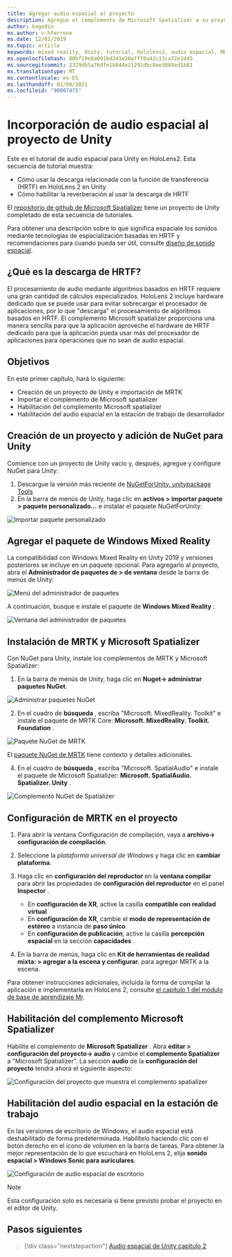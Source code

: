 ```yaml
---
title: Agregar audio espacial al proyecto
description: Agregue el complemento de Microsoft Spatializer a su proyecto de Unity para acceder a la descarga de hardware de HoloLens 2 HRTF.
author: kegodin
ms.author: v-hferrone
ms.date: 12/01/2019
ms.topic: article
keywords: mixed reality, Unity, tutorial, hololens2, audio espacial, MRTK, kit de herramientas de realidad mixta, UWP, Windows 10, HRTF, función de transferencia relacionada con el encabezado, reverberación, Microsoft Spatializer
ms.openlocfilehash: 80bf19e8a091bd241e28afff0a42c13ca72e1d45
ms.sourcegitcommit: 2329db5a76dfe1b844e21291dbc8ee3888ed1b81
ms.translationtype: MT
ms.contentlocale: es-ES
ms.lasthandoff: 01/08/2021
ms.locfileid: "98007475"
---
```

# <a name="adding-spatial-audio-to-your-unity-project"></a>Incorporación de audio espacial al proyecto de Unity

Este es el tutorial de audio espacial para Unity en HoloLens2. Esta secuencia de tutorial muestra:
* Cómo usar la descarga relacionada con la función de transferencia (HRTF) en HoloLens 2 en Unity
* Cómo habilitar la reverberación al usar la descarga de HRTF

El [repositorio de github de Microsoft Spatializer](https://github.com/microsoft/spatialaudio-unity) tiene un proyecto de Unity completado de esta secuencia de tutoriales. 

Para obtener una descripción sobre lo que significa espaciale los sonidos mediante tecnologías de espacialización basadas en HRTF y recomendaciones para cuando pueda ser útil, consulte [diseño de sonido espacial](https://docs.microsoft.com/windows/mixed-reality/spatial-sound-design).

## <a name="what-is-hrtf-offload"></a>¿Qué es la descarga de HRTF?

El procesamiento de audio mediante algoritmos basados en HRTF requiere una gran cantidad de cálculos especializados. HoloLens 2 incluye hardware dedicado que se puede usar para evitar sobrecargar el procesador de aplicaciones, por lo que "descarga" el procesamiento de algoritmos basados en HRTF.  El complemento Microsoft spatializer proporciona una manera sencilla para que la aplicación aproveche el hardware de HRTF dedicado para que la aplicación pueda usar más del procesador de aplicaciones para operaciones que no sean de audio espacial.

## <a name="objectives"></a>Objetivos

En este primer capítulo, hará lo siguiente:
* Creación de un proyecto de Unity e importación de MRTK
* Importar el complemento de Microsoft spatializer
* Habilitación del complemento Microsoft spatializer
* Habilitación del audio espacial en la estación de trabajo de desarrollador

## <a name="create-a-project-and-add-nuget-for-unity"></a>Creación de un proyecto y adición de NuGet para Unity

Comience con un proyecto de Unity vacío y, después, agregue y configure NuGet para Unity:
1. Descargue la versión más reciente de [NuGetForUnity. unitypackage Tools](https://github.com/GlitchEnzo/NuGetForUnity/releases/latest)
2. En la barra de menús de Unity, haga clic en **activos > importar paquete > paquete personalizado...** e instalar el paquete NuGetForUnity:

![Importar paquete personalizado](images/spatial-audio/import-custom-package.png)

## <a name="add-the-windows-mixed-reality-package"></a>Agregar el paquete de Windows Mixed Reality

La compatibilidad con Windows Mixed Reality en Unity 2019 y versiones posteriores se incluye en un paquete opcional. Para agregarlo al proyecto, abra el **Administrador de paquetes de > de ventana** desde la barra de menús de Unity:

![Menú del administrador de paquetes](images/spatial-audio/package-manager-menu.png)

A continuación, busque e instale el paquete de **Windows Mixed Reality** :

![Ventana del administrador de paquetes](images/spatial-audio/package-manager-window.png)

## <a name="install-mrtk-and-microsoft-spatializer"></a>Instalación de MRTK y Microsoft Spatializer

Con NuGet para Unity, instale los complementos de MRTK y Microsoft Spatializer:
1. En la barra de menús de Unity, haga clic en **Nuget-> administrar paquetes NuGet**.

![Administrar paquetes NuGet](images/spatial-audio/manage-nuget-packages.png)

2. En el cuadro de **búsqueda** , escriba "Microsoft. MixedReality. Toolkit" e instale el paquete de MRTK Core: **Microsoft. MixedReality. Toolkit. Foundation** .

![Paquete NuGet de MRTK](images/spatial-audio/mrtk-nuget-package.png)

El [paquete NuGet de MRTK](https://microsoft.github.io/MixedRealityToolkit-Unity/Documentation/MRTKNuGetPackage.html) tiene contexto y detalles adicionales.

4. En el cuadro de **búsqueda** , escriba "Microsoft. SpatialAudio" e instale el paquete de Microsoft Spatializer: **Microsoft. SpatialAudio. Spatializer. Unity** .

![Complemento NuGet de Spatializer](images/spatial-audio/spatializer-plugin-nuget.png)

## <a name="set-up-mrtk-in-your-project"></a>Configuración de MRTK en el proyecto

1. Para abrir la ventana Configuración de compilación, vaya a **archivo-> configuración de compilación**.

2. Seleccione la _plataforma universal de Windows_ y haga clic en **cambiar plataforma**.

3. Haga clic en **configuración del reproductor** en la **ventana compilar** para abrir las propiedades de **configuración del reproductor** en el panel **Inspector** .
    * En **configuración de XR**, active la casilla **compatible con realidad virtual**
    * En **configuración de XR**, cambie el **modo de representación de estéreo** a instancia de **paso único**.
    * En **configuración de publicación**, active la casilla **percepción espacial** en la sección **capacidades** .

4. En la barra de menús, haga clic en **Kit de herramientas de realidad mixta: > agregar a la escena y configurar.** para agregar MRTK a la escena.

Para obtener instrucciones adicionales, incluida la forma de compilar la aplicación e implementarla en HoloLens 2, consulte [el capítulo 1 del módulo de base de aprendizaje Mr](../../../mrlearning-base-ch1.md).

## <a name="enable-the-microsoft-spatializer-plugin"></a>Habilitación del complemento Microsoft Spatializer

Habilite el complemento de **Microsoft Spatializer** . Abra **editar > configuración del proyecto-> audio** y cambie el **complemento Spatializer** a "Microsoft Spatializer". La sección **audio** de la **configuración del proyecto** tendrá ahora el siguiente aspecto:

![Configuración del proyecto que muestra el complemento spatializer](images/spatial-audio/project-settings.png)

## <a name="enable-spatial-audio-on-your-workstation"></a>Habilitación del audio espacial en la estación de trabajo

En las versiones de escritorio de Windows, el audio espacial está deshabilitado de forma predeterminada. Habilítelo haciendo clic con el botón derecho en el icono de volumen en la barra de tareas. Para obtener la mejor representación de lo que escuchará en HoloLens 2, elija **sonido espacial > Windows Sonic para auriculares**.

![Configuración de audio espacial de escritorio](images/spatial-audio/desktop-audio-settings.png)

> [!NOTE]
> Esta configuración solo es necesaria si tiene previsto probar el proyecto en el editor de Unity.

## <a name="next-steps"></a>Pasos siguientes

> [!div class="nextstepaction"]
> [Audio espacial de Unity capítulo 2](unity-spatial-audio-ch2.md)

